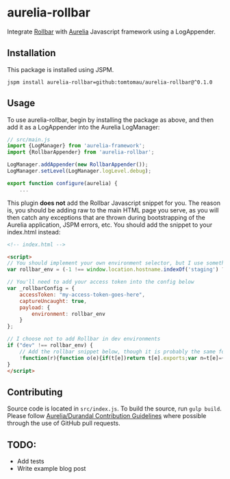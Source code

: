 # aurelia-rollbar

Integrate [Rollbar](https://rollbar.com/) with [Aurelia](http://aurelia.io/) Javascript framework using a LogAppender.

## Installation

This package is installed using JSPM.

`jspm install aurelia-rollbar=github:tomtomau/aurelia-rollbar@^0.1.0`

## Usage
To use aurelia-rollbar, begin by installing the package as above, and then add it as a LogAppender into the Aurelia LogManager:

``` javascript
// src/main.js
import {LogManager} from 'aurelia-framework';
import {RollbarAppender} from 'aurelia-rollbar';

LogManager.addAppender(new RollbarAppender());
LogManager.setLevel(LogManager.logLevel.debug);

export function configure(aurelia) {
	...
```

This plugin **does not** add the Rollbar Javascript snippet for you. The reason is, you should be adding raw to the main HTML page you serve, as you will then catch any exceptions that are thrown during bootstrapping of the Aurelia application, JSPM errors, etc. You should add the snippet to your index.html instead:

``` html
<!-- index.html -->

<script>
// You should implement your own environment selector, but I use something like this:
var rollbar_env = (-1 !== window.location.hostname.indexOf('staging') ? "staging" : (-1 !== window.location.hostname.indexOf('example.com') ? "production" : "dev"));

// You'll need to add your access token into the config below
var _rollbarConfig = {
    accessToken: "my-access-token-goes-here",
    captureUncaught: true,
    payload: {
        environment: rollbar_env
    }
};

// I choose not to add Rollbar in dev environments
if ("dev" !== rollbar_env) {
	// Add the rollbar snippet below, though it is probably the same for every user
    !function(r){function o(e){if(t[e])return t[e].exports;var n=t[e]={exports:{},id:e,loaded:!1};return r[e].call(n.exports,n,n.exports,o),n.loaded=!0,n.exports}var t={};return o.m=r,o.c=t,o.p="",o(0)}([function(r,o,t){"use strict";var e=t(1).Rollbar,n=t(2);_rollbarConfig.rollbarJsUrl=_rollbarConfig.rollbarJsUrl||"https://d37gvrvc0wt4s1.cloudfront.net/js/v1.8/rollbar.min.js";var a=e.init(window,_rollbarConfig),i=n(a,_rollbarConfig);a.loadFull(window,document,!_rollbarConfig.async,_rollbarConfig,i)},function(r,o){"use strict";function t(r){return function(){try{return r.apply(this,arguments)}catch(o){try{console.error("[Rollbar]: Internal error",o)}catch(t){}}}}function e(r,o,t){window._rollbarWrappedError&&(t[4]||(t[4]=window._rollbarWrappedError),t[5]||(t[5]=window._rollbarWrappedError._rollbarContext),window._rollbarWrappedError=null),r.uncaughtError.apply(r,t),o&&o.apply(window,t)}function n(r){var o=function(){var o=Array.prototype.slice.call(arguments,0);e(r,r._rollbarOldOnError,o)};return o.belongsToShim=!0,o}function a(r){this.shimId=++s,this.notifier=null,this.parentShim=r,this._rollbarOldOnError=null}function i(r){var o=a;return t(function(){if(this.notifier)return this.notifier[r].apply(this.notifier,arguments);var t=this,e="scope"===r;e&&(t=new o(this));var n=Array.prototype.slice.call(arguments,0),a={shim:t,method:r,args:n,ts:new Date};return window._rollbarShimQueue.push(a),e?t:void 0})}function l(r,o){if(o.hasOwnProperty&&o.hasOwnProperty("addEventListener")){var t=o.addEventListener;o.addEventListener=function(o,e,n){t.call(this,o,r.wrap(e),n)};var e=o.removeEventListener;o.removeEventListener=function(r,o,t){e.call(this,r,o&&o._wrapped?o._wrapped:o,t)}}}var s=0;a.init=function(r,o){var e=o.globalAlias||"Rollbar";if("object"==typeof r[e])return r[e];r._rollbarShimQueue=[],r._rollbarWrappedError=null,o=o||{};var i=new a;return t(function(){if(i.configure(o),o.captureUncaught){i._rollbarOldOnError=r.onerror,r.onerror=n(i);var t,a,s="EventTarget,Window,Node,ApplicationCache,AudioTrackList,ChannelMergerNode,CryptoOperation,EventSource,FileReader,HTMLUnknownElement,IDBDatabase,IDBRequest,IDBTransaction,KeyOperation,MediaController,MessagePort,ModalWindow,Notification,SVGElementInstance,Screen,TextTrack,TextTrackCue,TextTrackList,WebSocket,WebSocketWorker,Worker,XMLHttpRequest,XMLHttpRequestEventTarget,XMLHttpRequestUpload".split(",");for(t=0;t<s.length;++t)a=s[t],r[a]&&r[a].prototype&&l(i,r[a].prototype)}return r[e]=i,i})()},a.prototype.loadFull=function(r,o,e,n,a){var i=function(){var o;if(void 0===r._rollbarPayloadQueue){var t,e,n,i;for(o=new Error("rollbar.js did not load");t=r._rollbarShimQueue.shift();)for(n=t.args,i=0;i<n.length;++i)if(e=n[i],"function"==typeof e){e(o);break}}"function"==typeof a&&a(o)},l=!1,s=o.createElement("script"),u=o.getElementsByTagName("script")[0],p=u.parentNode;s.crossOrigin="",s.src=n.rollbarJsUrl,s.async=!e,s.onload=s.onreadystatechange=t(function(){if(!(l||this.readyState&&"loaded"!==this.readyState&&"complete"!==this.readyState)){s.onload=s.onreadystatechange=null;try{p.removeChild(s)}catch(r){}l=!0,i()}}),p.insertBefore(s,u)},a.prototype.wrap=function(r,o){try{var t;if(t="function"==typeof o?o:function(){return o||{}},"function"!=typeof r)return r;if(r._isWrap)return r;if(!r._wrapped){r._wrapped=function(){try{return r.apply(this,arguments)}catch(o){throw o._rollbarContext=t()||{},o._rollbarContext._wrappedSource=r.toString(),window._rollbarWrappedError=o,o}},r._wrapped._isWrap=!0;for(var e in r)r.hasOwnProperty(e)&&(r._wrapped[e]=r[e])}return r._wrapped}catch(n){return r}};for(var u="log,debug,info,warn,warning,error,critical,global,configure,scope,uncaughtError".split(","),p=0;p<u.length;++p)a.prototype[u[p]]=i(u[p]);r.exports={Rollbar:a,_rollbarWindowOnError:e}},function(r,o){"use strict";r.exports=function(r,o){return function(t){if(!t&&!window._rollbarInitialized){var e=window.RollbarNotifier,n=o||{},a=n.globalAlias||"Rollbar",i=window.Rollbar.init(n,r);i._processShimQueue(window._rollbarShimQueue||[]),window[a]=i,window._rollbarInitialized=!0,e.processPayloads()}}}}]);
}
</script>
```



## Contributing

Source code is located in `src/index.js`. To build the source, run `gulp build`. Please follow [Aurelia/Durandal Contribution Guidelines](https://github.com/DurandalProject/about/blob/master/CONTRIBUTING.md#type) where possible through the use of GitHub pull requests.


## TODO:

- Add tests
- Write example blog post